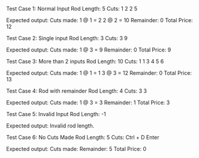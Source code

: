 Test Case 1: Normal Input
Rod Length: 5
Cuts:
1 2
2 5

Expected output:
Cuts made: 
1 @ 1 = 2
2 @ 2 = 10
Remainder: 0
Total Price: 12

Test Case 2: Single input
Rod Length: 3
Cuts:
3 9

Expected output:
Cuts made: 
1 @ 3 = 9
Remainder: 0
Total Price: 9

Test Case 3: More than 2 inputs
Rod Length: 10
Cuts:
1 1
3 4
5 6

Expected output:
Cuts made: 
1 @ 1 = 1
3 @ 3 = 12
Remainder: 0
Total Price: 13

Test Case 4: Rod with remainder
Rod Length: 4
Cuts:
3 3

Expected output:
Cuts made: 
1 @ 3 = 3
Remainder: 1
Total Price: 3

Test Case 5: Invalid Input
Rod Length: -1

Expected output:
Invalid rod length.

Test Case 6: No Cuts Made
Rod Length: 5
Cuts:
Ctrl + D
Enter

Expected output:
Cuts made: 
Remainder: 5
Total Price: 0